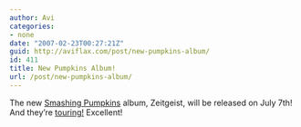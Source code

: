 ```yaml
---
author: Avi
categories:
- none
date: "2007-02-23T00:27:21Z"
guid: http://aviflax.com/post/new-pumpkins-album/
id: 411
title: New Pumpkins Album!
url: /post/new-pumpkins-album/
---
```

The new [Smashing Pumpkins](http://smashingpumpkins.com/) album, Zeitgeist, will be released on July 7th! And they&#8217;re [touring!](http://smashingpumpkins.com/2007tour.html) Excellent!